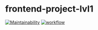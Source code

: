 # frontend-project-lvl1

[![Maintainability](https://api.codeclimate.com/v1/badges/a99a88d28ad37a79dbf6/maintainability)](https://codeclimate.com/github/codeclimate/codeclimate/maintainability)
[![workflow](https://github.com/syamnich/frontend-project-lvl1/actions/workflows/node.js.yml/badge.svg)](https://github.com/syamnich/frontend-project-lvl1/actions/workflows/node.js.yml)
